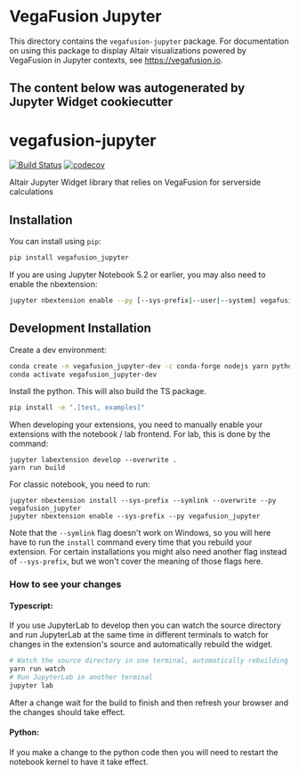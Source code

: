 # VegaFusion Jupyter
This directory contains the `vegafusion-jupyter` package. For documentation on using this package to display Altair visualizations powered by VegaFusion in Jupyter contexts, see https://vegafusion.io.

The content below was autogenerated by Jupyter Widget cookiecutter
---
# vegafusion-jupyter

[![Build Status](https://travis-ci.org/jonmmease/vegafusion.svg?branch=master)](https://travis-ci.org/jonmmease/vegafusion_jupyter)
[![codecov](https://codecov.io/gh/jonmmease/vegafusion/branch/master/graph/badge.svg)](https://codecov.io/gh/jonmmease/vegafusion)


Altair Jupyter Widget library that relies on VegaFusion for serverside calculations

## Installation

You can install using `pip`:

```bash
pip install vegafusion_jupyter
```

If you are using Jupyter Notebook 5.2 or earlier, you may also need to enable
the nbextension:
```bash
jupyter nbextension enable --py [--sys-prefix|--user|--system] vegafusion_jupyter
```

## Development Installation

Create a dev environment:
```bash
conda create -n vegafusion_jupyter-dev -c conda-forge nodejs yarn python jupyterlab
conda activate vegafusion_jupyter-dev
```

Install the python. This will also build the TS package.
```bash
pip install -e ".[test, examples]"
```

When developing your extensions, you need to manually enable your extensions with the
notebook / lab frontend. For lab, this is done by the command:

```
jupyter labextension develop --overwrite .
yarn run build
```

For classic notebook, you need to run:

```
jupyter nbextension install --sys-prefix --symlink --overwrite --py vegafusion_jupyter
jupyter nbextension enable --sys-prefix --py vegafusion_jupyter
```

Note that the `--symlink` flag doesn't work on Windows, so you will here have to run
the `install` command every time that you rebuild your extension. For certain installations
you might also need another flag instead of `--sys-prefix`, but we won't cover the meaning
of those flags here.

### How to see your changes
#### Typescript:
If you use JupyterLab to develop then you can watch the source directory and run JupyterLab at the same time in different
terminals to watch for changes in the extension's source and automatically rebuild the widget.

```bash
# Watch the source directory in one terminal, automatically rebuilding when needed
yarn run watch
# Run JupyterLab in another terminal
jupyter lab
```

After a change wait for the build to finish and then refresh your browser and the changes should take effect.

#### Python:
If you make a change to the python code then you will need to restart the notebook kernel to have it take effect.
